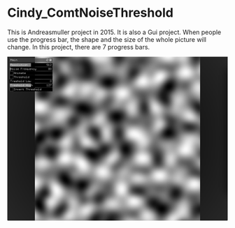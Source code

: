# Cindy_ComtNoiseThreshold

This is Andreasmuller project in 2015. It is also a Gui project.
When people use the progress bar, the shape and the size of the whole picture will change.
In this project, there are 7 progress bars.

![screen shot](https://github.com/hongjiaz/Cindy_ComtNoiseThreshold/blob/master/assets/Cindy_ComtNoiseThreshold.png)

